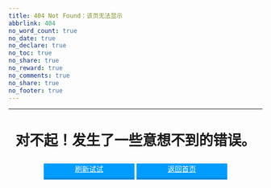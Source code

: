 ```yaml
---
title: 404 Not Found：该页无法显示
abbrlink: 404
no_word_count: true
no_date: true
no_declare: true
no_toc: true
no_share: true
no_reward: true
no_comments: true
no_share: true
no_footer: true
---
```


<html>
<head> 
<title>404 Not Found：该页无法显示</title> 
<meta http-equiv="Content-Type" content="text/html; charset=utf-8" /> 
<meta name="viewport" content="width=1000px">

<style>
  .catch-the-cat canvas{
    max-width: 600px;
    width: 100%;
    height: auto;
	margin: 15px 0px 10px -30px;
  }
  .errorpPage-operate .operateBtn {
	width: 180px;
	height: 28px;
	margin-left: 0px;
	margin-top: 10px;
	background: #009CFF;
	border-bottom: 4px solid #0188DE;
	text-align: center;
	display: inline-block;
	font-size: 14px;
	color: #fff;
  }

  .errorpPage-operate .operateBtn:hover {
	background: #5BBFFF;
  }
</style>
</head>

<body>

<hr>
<div align="center"> 
	<h1>对不起！发生了一些意想不到的错误。</h1>	
	<div class="errorpPage-operate">
		<a href="javascript:window.location.reload()" class="operateBtn" title="刷新试试">刷新试试</a>
		<a href="/" class="operateBtn" title="返回首页">返回首页</a>
	</div>
</div>

<div id="catch-the-cat"  class="catch-the-cat" align="center"></div> 
<script src="https://qiniu.findn.cn/blog/static/js/phaser.min.js"></script>
<script src="https://qiniu.findn.cn/blog/static/js/catch-the-cat.js"></script>
<script>
  window.game = new CatchTheCatGame({
	w: 11,
	h: 11,
	r: 20,
	backgroundColor: 0xffffff,
	parent: 'catch-the-cat',
	statusBarAlign: 'center',
	credit: 'Blog'
  });
</script>

</body>
</html>